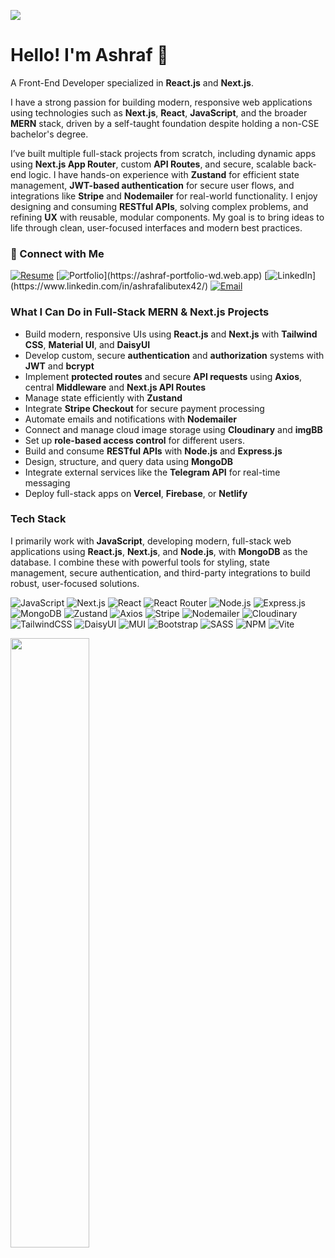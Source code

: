 <p><img src="https://res.cloudinary.com/dntewbvod/image/upload/v1752297299/ashraf-web-dev-banner_xxwzvq.jpg"></p>

# Hello! I'm Ashraf 👋
<p>A Front-End Developer specialized in <strong>React.js</strong> and <strong>Next.js</strong>.</p>
<p>I have a strong passion for building modern, responsive web applications using technologies such as <strong>Next.js</strong>, <strong>React</strong>, <strong>JavaScript</strong>, and the broader <strong>MERN</strong> stack, driven by a self-taught foundation despite holding a non-CSE bachelor's degree.</p>
<p>I’ve built multiple full-stack projects from scratch, including dynamic apps using <strong>Next.js App Router</strong>, custom <strong>API Routes</strong>, and secure, scalable back-end logic. I have hands-on experience with <strong>Zustand</strong> for efficient state management, <strong>JWT-based authentication</strong> for secure user flows, and integrations like <strong>Stripe</strong> and <strong>Nodemailer</strong> for real-world functionality. I enjoy designing and consuming <strong>RESTful APIs</strong>, solving complex problems, and refining <strong>UX</strong> with reusable, modular components. My goal is to bring ideas to life through clean, user-focused interfaces and modern best practices.</p>

### 🔗 Connect with Me
[![Resume](https://img.shields.io/badge/📄%20Resume-0078D4?logoColor=white)](https://docs.google.com/document/d/1Z7rp08uI8xHl0tulbbvn0-K1c9otI0mfOo34c2c8djM/edit?usp=sharing)
[![Portfolio](https://img.shields.io/badge/🌐%20Portfolio-000000?)](https://ashraf-portfolio-wd.web.app)
[![LinkedIn](https://img.shields.io/badge/💼%20LinkedIn-0A66C2?)](https://www.linkedin.com/in/ashrafalibutex42/)
[![Email](https://img.shields.io/badge/Email-D14836?logo=gmail&logoColor=white)](mailto:ashraf.ali.butex42@gmail.com)


### What I Can Do in Full-Stack MERN & Next.js Projects

- Build modern, responsive UIs using **React.js** and **Next.js** with **Tailwind CSS**, **Material UI**, and **DaisyUI**
- Develop custom, secure **authentication** and **authorization** systems with **JWT** and **bcrypt**
- Implement **protected routes** and secure **API requests** using **Axios**, central **Middleware** and **Next.js API Routes**
- Manage state efficiently with **Zustand**
- Integrate **Stripe Checkout** for secure payment processing
- Automate emails and notifications with **Nodemailer**
- Connect and manage cloud image storage using **Cloudinary** and **imgBB**
- Set up **role-based access control** for different users.
- Build and consume **RESTful APIs** with **Node.js** and **Express.js**
- Design, structure, and query data using **MongoDB**
- Integrate external services like the **Telegram API** for real-time messaging
- Deploy full-stack apps on **Vercel**, **Firebase**, or **Netlify**

### Tech Stack

I primarily work with **JavaScript**, developing modern, full-stack web applications using **React.js**, **Next.js**, and **Node.js**, with **MongoDB** as the database. I combine these with powerful tools for styling, state management, secure authentication, and third-party integrations to build robust, user-focused solutions.

![JavaScript](https://img.shields.io/badge/JavaScript-F7DF1E?logo=javascript&logoColor=black)
![Next.js](https://img.shields.io/badge/Next.js-000000?logo=nextdotjs&logoColor=white)
![React](https://img.shields.io/badge/React-20232A?logo=react&logoColor=61DAFB)
![React Router](https://img.shields.io/badge/React_Router-CA4245?logo=react-router&logoColor=white)
![Node.js](https://img.shields.io/badge/Node.js-43853D?logo=node.js&logoColor=white)
![Express.js](https://img.shields.io/badge/express.js-%23404d59.svg?logo=express&logoColor=%2361DAFB)
![MongoDB](https://img.shields.io/badge/MongoDB-4EA94B?logo=mongodb&logoColor=white)
![Zustand](https://img.shields.io/badge/Zustand-000000?logo=Zustand&logoColor=white)
![Axios](https://img.shields.io/badge/Axios-5A29E4?logo=axios&logoColor=white)
![Stripe](https://img.shields.io/badge/Stripe-635BFF?logo=stripe&logoColor=white)
![Nodemailer](https://img.shields.io/badge/Nodemailer-3c3c3c?logo=gmail&logoColor=white)
![Cloudinary](https://img.shields.io/badge/Cloudinary-3448C5?logo=cloudinary&logoColor=white)
![TailwindCSS](https://img.shields.io/badge/tailwindcss-%2338B2AC.svg?logo=tailwind-css&logoColor=white)
![DaisyUI](https://img.shields.io/badge/daisyui-5A0EF8?logo=daisyui&logoColor=white)
![MUI](https://img.shields.io/badge/MUI-%230081CB.svg?logo=mui&logoColor=white)
![Bootstrap](https://img.shields.io/badge/bootstrap-%238511FA.svg?logo=bootstrap&logoColor=white)
![SASS](https://img.shields.io/badge/SASS-hotpink.svg?logo=SASS&logoColor=white)
![NPM](https://img.shields.io/badge/NPM-%23CB3837.svg?logo=npm&logoColor=white)
![Vite](https://img.shields.io/badge/vite-%23646CFF.svg?logo=vite&logoColor=white)


<p align="left">
  <img height="50%" width="auto" src ="https://github-readme-stats.vercel.app/api/top-langs/?username=nishathub&layout=compact&hide_border=true&theme=darcula&bg_color=00000000&langs_count=6&hide=jupyter%20notebook,tex,css,php&exclude_repo=Pacman-AI">
</p>

 


<!--
**nishathub/nishathub** is a ✨ _special_ ✨ repository because its `README.md` (this file) appears on your GitHub profile.

Here are some ideas to get you started:

- 🔭 I’m currently working on ...
- 🌱 I’m currently learning ...
- 👯 I’m looking to collaborate on ...
- 🤔 I’m looking for help with ...
- 💬 Ask me about ...
- 📫 How to reach me: ...
- 😄 Pronouns: ...
- ⚡ Fun fact: ...
-->
